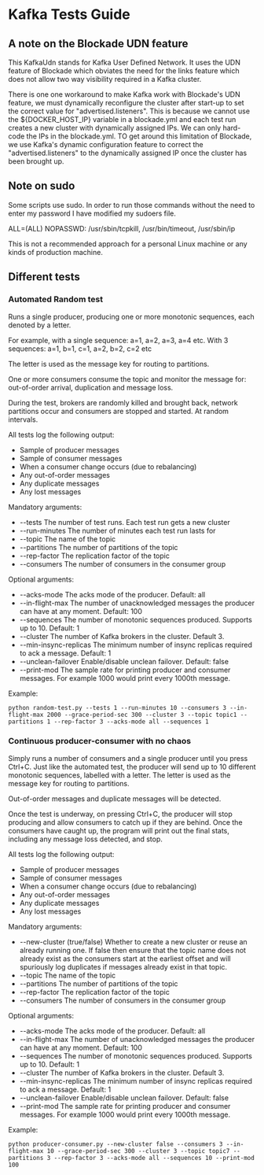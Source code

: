# Kafka Tests Guide

## A note on the Blockade UDN feature
This KafkaUdn stands for Kafka User Defined Network. It uses the UDN feature of Blockade which obviates the need for the links feature which does not allow two way visibility required in a Kafka cluster. 

There is one one workaround to make Kafka work with Blockade's UDN feature, we must dynamically reconfigure the cluster after start-up to set the correct value for "advertised.listeners". This is because we cannot use the ${DOCKER_HOST_IP} variable in a blockade.yml and each test run creates a new cluster with dynamically assigned IPs. We can only hard-code the IPs in the blockade.yml. TO get around this limitation of Blockade, we use Kafka's dynamic configuration feature to correct the "advertised.listeners" to the dynamically assigned IP once the cluster has been brought up.

## Note on sudo
Some scripts use sudo. In order to run those commands without the need to enter my password I have modified my sudoers file.

ALL=(ALL) NOPASSWD: /usr/sbin/tcpkill, /usr/bin/timeout, /usr/sbin/ip

This is not a recommended approach for a personal Linux machine or any kinds of production machine.

## Different tests

### Automated Random test
Runs a single producer, producing one or more monotonic sequences, each denoted by a letter. 

For example, with a single sequence: a=1, a=2, a=3, a=4 etc.
With 3 sequences: a=1, b=1, c=1, a=2, b=2, c=2 etc

The letter is used as the message key for routing to partitions.

One or more consumers consume the topic and monitor the message for: out-of-order arrival, duplication and message loss.

During the test, brokers are randomly killed and brought back, network partitions occur and consumers are stopped and started. At random intervals.

All tests log the following output:
- Sample of producer messages
- Sample of consumer messages
- When a consumer change occurs (due to rebalancing)
- Any out-of-order messages
- Any duplicate messages
- Any lost messages

Mandatory arguments:
- --tests The number of test runs. Each test run gets a new cluster
- --run-minutes The number of minutes each test run lasts for
- --topic The name of the topic
- --partitions The number of partitions of the topic
- --rep-factor The replication factor of the topic
- --consumers The number of consumers in the consumer group

Optional arguments:
- --acks-mode The acks mode of the producer. Default: all
- --in-flight-max The number of unacknowledged messages the producer can have at any moment. Default: 100
- --sequences The number of monotonic sequences produced. Supports up to 10. Default: 1
- --cluster The number of Kafka brokers in the cluster. Default 3.
- --min-insync-replicas The minimum number of insync replicas required to ack a message. Default: 1
- --unclean-failover Enable/disable unclean failover. Default: false
- --print-mod The sample rate for printing producer and consumer messages. For example 1000 would print every 1000th message.

Example:
```
python random-test.py --tests 1 --run-minutes 10 --consumers 3 --in-flight-max 2000 --grace-period-sec 300 --cluster 3 --topic topic1 --partitions 1 --rep-factor 3 --acks-mode all --sequences 1
```

### Continuous producer-consumer with no chaos
Simply runs a number of consumers and a single producer until you press Ctrl+C. Just like the automated test, the producer will send up to 10 different monotonic sequences, labelled with a letter. The letter is used as the message key for routing to partitions.

Out-of-order messages and duplicate messages will be detected. 

Once the test is underway, on pressing Ctrl+C, the producer will stop producing and allow consumers to catch up if they are behind. Once the consumers have caught up, the program will print out the final stats, including any message loss detected, and stop.

All tests log the following output:
- Sample of producer messages
- Sample of consumer messages
- When a consumer change occurs (due to rebalancing)
- Any out-of-order messages
- Any duplicate messages
- Any lost messages

Mandatory arguments:
- --new-cluster (true/false) Whether to create a new cluster or reuse an already running one. If false then ensure that the topic name does not already exist as the consumers start at the earliest offset and will spuriously log duplicates if messages already exist in that topic.
- --topic The name of the topic
- --partitions The number of partitions of the topic
- --rep-factor The replication factor of the topic
- --consumers The number of consumers in the consumer group

Optional arguments:
- --acks-mode The acks mode of the producer. Default: all
- --in-flight-max The number of unacknowledged messages the producer can have at any moment. Default: 100
- --sequences The number of monotonic sequences produced. Supports up to 10. Default: 1
- --cluster The number of Kafka brokers in the cluster. Default 3.
- --min-insync-replicas The minimum number of insync replicas required to ack a message. Default: 1
- --unclean-failover Enable/disable unclean failover. Default: false
- --print-mod The sample rate for printing producer and consumer messages. For example 1000 would print every 1000th message.

Example:
```
python producer-consumer.py --new-cluster false --consumers 3 --in-flight-max 10 --grace-period-sec 300 --cluster 3 --topic topic7 --partitions 3 --rep-factor 3 --acks-mode all --sequences 10 --print-mod 100
```